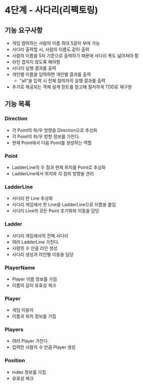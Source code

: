 # 4단계 - 사다리(리팩토링) 

## 기능 요구사항

- 게임 참여하는 사람의 이름 최대 5글자 부여 가능
- 사다리 출력할 시, 사람의 이름도 같이 출력
- 사람의 이름을 5자 기준으로 출력하기 때문에 사다리 폭도 넓어져야 함
- 라인 겹치지 않도록 해야함
- 사다리 실행 결과를 출력
- 개인별 이름을 입력하면 개인별 결과를 출력
    - "all"을 입력 시 전체 참여자의 실행 결과를 출력
- 추가로 제공되는 객체 설계 힌트를 참고해 철저하게 TDD로 재구현


## 기능 목록
### Direction
- 각 Point의 좌/우 방향을 Direction으로 추상화 
- 각 Point의 좌/우 방향 정보를 가진다.
- 현재 Point에서 다음 Point를 생성하는 역할


### Point
- LadderLine의 두 점과 현재 위치를 Point로 추상화
- LadderLine에서 위치와 각 점의 방향을 관리


### LadderLine
- 사다리 한 Line 추상화
- 사다리 게임에서 한 Line을 LadderLine으로 이름을 붙임
- 사다리 Line의 모든 Point 초기화와 이동을 담당


### Ladder
- 사다리 게임에서의 전체 사다리
- 여러 LadderLine 가진다.
- 사람의 수 만큼 라인 생성
- 사다리 생성과 라인별 이동을 담당


### PlayerName
- Player 이름 정보를 가짐
- 이름의 길이 유효성 체크


### Player
- 게임 이용자
- 이름과 위치 정보를 가짐


### Players
- 여러 Player 가진다.
- 입력한 사람의 수 만큼 Player 생성


### Position
- index 정보를 가짐
- 유효성 체크
